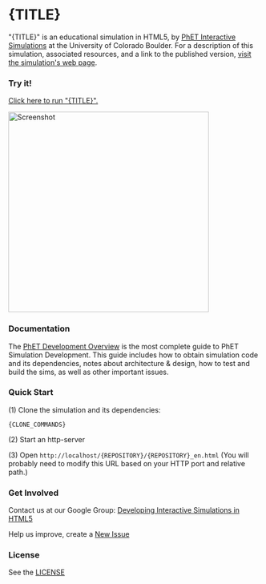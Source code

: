 {TITLE}
=============
"{TITLE}" is an educational simulation in HTML5, by <a href="http://phet.colorado.edu/" target="_blank">PhET Interactive Simulations</a>
at the University of Colorado Boulder.
For a description of this simulation, associated resources, and a link to the published version,
<a href="http://phet.colorado.edu/en/simulation/{REPOSITORY}" target="_blank">visit the simulation's web page</a>.

### Try it!

<a href="http://phet.colorado.edu/sims/html/{REPOSITORY}/latest/{REPOSITORY}_en.html" target="_blank">Click here to run "{TITLE}".</a>

<a href="http://phet.colorado.edu/sims/html/{REPOSITORY}/latest/{REPOSITORY}_en.html" target="_blank">
<img src="https://raw.githubusercontent.com/phetsims/{REPOSITORY}/master/assets/{REPOSITORY}-screenshot.png" alt="Screenshot" style="width: 400px;"/>
</a>

### Documentation
The <a href="http://bit.ly/phet-development-overview" target="_blank">PhET Development Overview</a> is the most complete guide to PhET Simulation
Development. This guide includes how to obtain simulation code and its dependencies, notes about architecture & design, how to test and build
the sims, as well as other important issues.

### Quick Start
(1) Clone the simulation and its dependencies:
```
{CLONE_COMMANDS}
```
(2) Start an http-server

(3) Open `http://localhost/{REPOSITORY}/{REPOSITORY}_en.html` (You will probably need to modify this URL based on your HTTP port and relative path.)

### Get Involved

Contact us at our Google Group: <a href="http://groups.google.com/forum/#!forum/developing-interactive-simulations-in-html5" target="_blank">Developing Interactive Simulations in HTML5</a>

Help us improve, create a <a href="http://github.com/phetsims/{REPOSITORY}/issues/new" target="_blank">New Issue</a>

### License
See the <a href="https://github.com/phetsims/{REPOSITORY}/blob/master/LICENSE" target="_blank">LICENSE</a>
